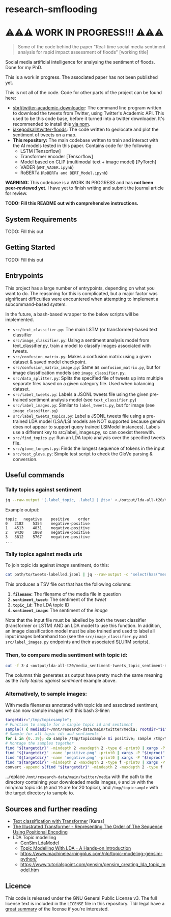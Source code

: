 # research-smflooding

# ⚠️⚠️⚠️ WORK IN PROGRESS!!! ⚠️⚠️⚠️

> Some of the code behind the paper "Real-time social media sentiment analysis for rapid impact assessment of floods" [working title]


Social media artificial intelligence for analysing the sentiment of floods. Done for my PhD.

This is a work in progress. The associated paper has not been published yet.

This is not all of the code. Code for other parts of the project can be found here:

 - [sbrl/twitter-academic-downloader](https://github.com/sbrl/twitter-academic-downloader): The command line program written to download the tweets from Twitter, using Twitter's Academic API. This used to be this code base, before it turned into a twitter downloader. It's recommended to install this [via npm](https://www.npmjs.com/package/twitter-academic-downloader).
 - [jakegodsall/twitter-floods](https://github.com/jakegodsall/twitter-floods): The code written to geolocate and plot the sentiment of tweets on a map.
 - **This repository:** The main codebase written to train and interact with the AI models tested in this paper. Contains code for the following:
     - LSTM [Tensorflow]
     - Transformer encoder [Tensorflow]
     - Model based on CLIP (multimodal text + image model) [PyTorch]
     - VADER (`AMT_VADER.ipynb`)
     - RoBERTa (`RoBERTa and BERT_Model.ipynb`)


**WARNING:** This codebase is a WORK IN PROGRESS and has **not been peer-reviewed yet**. I have yet to finish writing and submit the journal article for review.


**TODO: Fill this README out with comprehensive instructions.**

## System Requirements
TODO: Fill this out


## Getting Started
TODO: Fill this out


## Entrypoints
This project has a large number of entrypoints, depending on what you want to do. The reasoning for this is complicated, but a major factor was significant difficulties were encountered when attempting to implement a subcommand-based system.

In the future, a bash-based wrapper to the below scripts will be implemented.

 - `src/text_classifier.py`: The main LSTM (or transformer)-based text classifier
 - `src/image_classifier.py`: Using a sentiment analysis model from text_classifier.py, train a model to classify images associated with tweets.
 - `src/confusion_matrix.py`: Makes a confusion matrix using a given dataset & saved model checkpoint.
 - `src/confusion_matrix_image.py`: Same as `confusion_matrix.py`, but for image classification models see `image_classifier.py`.
 - `src/data_splitter.py`: Splits the specified file of tweets up into multiple separate files based on a given category file. Used when balancing dataset.
 - `src/label_tweets.py`: Labels a JSONL tweets file using the given pre-trained sentiment analysis model (see `text_classifier.py`)
 - `src/label_images.py`: Similar to `label_tweets.py`, but for image (see `image_classifier.py`)
 - `src/label_tweets_topics.py`: Label a JSONL tweets file using a pre-trained LDA model (LSA/LSI models are NOT supported because gensim does not appear to support query trained LSIModel instances). Labels use a different key to src/label_images.py, so can coexist therewith.
 - `src/find_topics.py`: Run an LDA topic analysis over the specified tweets file.
 - `src/glove_longest.py`: Finds the longest sequence of tokens in the input
 - `src/test_glove.py`: Simple test script to check the GloVe parsing & conversion.


## Useful commands

### Tally topics against sentiment
```bash
jq --raw-output '[.label_topic, .label] | @tsv' <./output/lda-all-t20/tweets-all-new-20220117-labelled.jsonl | sort | uniq -c | sort -k2,2n -k3 | paste -s -d' \n' | awk 'BEGIN { OFS="\t"; print("topic", "negative", "positive", "order"); } { print($2, $1, $4, $3 "-" $6); }'
```

Example output:

```
topic	negative	positive	order
0	2182	5354	negative-positive
1	4513	4831	negative-positive
2	9430	1808	negative-positive
3	3812	5767	negative-positive
...
```

### Tally topics against media urls
To join topic ids against *image* sentiment, do this:

```bash
cat path/to/tweets-labelled.jsonl | jq --raw-output -c 'select(has("media")) | [ .label, .label_topic, (.media[] | select(.type=="photo") | .url) ] | @tsv' | awk 'BEGIN{OFS="\t";} {for(i=3; i<NF; i++) { sub(".*/", "", $i); print($i, $1, $2); }}' | csvjoin -c 1 -H -t - path/to/media-labels.tsv | sed -e '1s/.*/filename,sentiment_tweet,topic_id,sentiment_image/' | tr "," "\t" >path/to/output.jsonl
```

This produces a TSV file out that has the following columns:

1.  **`filename`:** The filename of the media file in question
2.  **`sentiment_tweet`:** The sentiment of the _tweet_
3.  **`topic_id`:** The LDA topic ID
4.  **`sentiment_image`:** The sentiment of the _image_

Note that the input file must be labelled by both the tweet classifier (transformer or LSTM) AND an LDA model to use this function. In addition, an image classification model must be also trained and used to label all input images beforehand too (see the `src/image_classifier.py` and `src/label_images.py` endpoints and their associated SLURM scripts).

### Then, to compare media sentiment with topic id:
```bash
cut -f 3-4 <output/lda-all-t20/media_sentiment-tweets_topic_sentiment-media.tsv | tail -n +2 | sort -n | uniq -c | sort -k2,2n -k 3,3 | paste -s -d' \n' | awk 'BEGIN { OFS="\t"; print("topic", "media-negative", "media-positive", "order"); } { print($2, $1, $4, $3 "-" $6); }' >output/lda-all-t20/topics-media-sentiments.tsv
```

The columns this generates as output have pretty much the same meaning as the *Tally topics against sentiment* example above.

### Alternatively, to sample images:
With media filenames annotated with topic ids and associated sentiment, we can now sample images with this bash 3-liner:

```bash
targetdir="/tmp/topicsample";
# Function to sample for a single topic id and sentiment
sample() { mediadir=/mnt/research-data/main/twitter/media; rootdir="$1"; number="$2"; sentiment="$3"; mkdir -p "${rootdir}/${number}/${sentiment}"; tail -n+2 media_sentiment-tweets_topic_sentiment-media.tsv | awk -v "sentiment=${sentiment}" -v "number=${number}" '$3 == number && $4 == sentiment { print $1 }' | shuf | head | xargs -I {} cp "${mediadir}/{}" "${rootdir}/${number}/${sentiment}/{}"; }
# Sample for all topic ids and sentiments
for i in {0..19}; do sample /tmp/topicsample $i positive; sample /tmp/topicsample $i negative; done
# Montage the samples together
find "${targetdir}" -mindepth 2 -maxdepth 2 -type d -print0 | xargs -P "$(nproc)" -0 -I {} sh -c 'dir="{}"; echo "${dir}"; montage $(find "${dir}" -type f) -geometry 512x512+10+10 -tile 10x1 "${dir}.png"';
find "${targetdir}" -name 'positive.png' -print0 | xargs -P "$(nproc)" -0 -n1 mogrify -bordercolor '#43ad29' -border 25x25;
find "${targetdir}" -name 'negative.png' -print0 | xargs -P "$(nproc)" -0 -n1 mogrify -bordercolor '#ad2929' -border 25x25;
find "${targetdir}" -mindepth 2 -maxdepth 2 -type f -print0 | xargs -P "$(nproc)" -0 -I {} sh -c 'file="{}"; convert "${file}" -gravity center -pointsize 100 -size 500x140 label:"$(basename "$(dirname "${file}")") $(basename "${file%.*}")" -append -resize 9999x375 "${file}.png"; mv -f "${file}.png" "${file}";';
convert -append $(find "${targetdir}" -mindepth 2 -maxdepth 2 -type f | sort -t '/' -k 4,4n -k 5,5) /tmp/result.jpeg
```

...replace `/mnt/research-data/main/twitter/media` with the path to the directory containing your downloaded media images, `0` and `19` with the min/max topic ids (`0` and `19` are for 20 topics), and `/tmp/topicsample` with the target directory to sample to.



## Sources and further reading
 - [Text classification with Transformer](https://keras.io/examples/nlp/text_classification_with_transformer/) [Keras]
 - [The Illustrated Transformer - Representing The Order of The Sequence Using Positional Encoding](https://jalammar.github.io/illustrated-transformer/#representing-the-order-of-the-sequence-using-positional-encoding)
 - LDA Topic modelling
     - [GenSim LdaModel](https://radimrehurek.com/gensim/models/ldamodel.html)
     - [Topic Modelling With LDA - A Hands-on Introduction](https://www.analyticsvidhya.com/blog/2021/07/topic-modelling-with-lda-a-hands-on-introduction/)
     - <https://www.machinelearningplus.com/nlp/topic-modeling-gensim-python/>
     - <https://www.tutorialspoint.com/gensim/gensim_creating_lda_topic_model.htm>


## Licence
This code is released under the GNU General Public License v3. The full license text is included in the `LICENSE` file in this repository. Tldr legal have a [great summary](https://tldrlegal.com/license/gnu-general-public-license-v3-(gpl-3)) of the license if you're interested.
